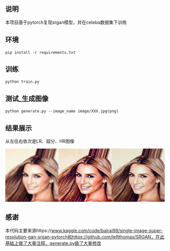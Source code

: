 ## 说明

本项目基于pytorch复现srgan模型，并在celeba数据集下训练

## 环境

```
pip install -r requirements.txt
```

## 训练

```
python train.py
```

## 测试_生成图像

```
python generate.py --image_name image/XXX.jpg(png)
```

## 结果展示

从左往右依次是LR、超分、HR图像

![](.\image\000001_com.png)

## 感谢

本代码主要来源https://www.kaggle.com/code/balraj98/single-image-super-resolution-gan-srgan-pytorch和https://github.com/leftthomas/SRGAN，在此基础上做了大量注释，generate.py做了大量修改
